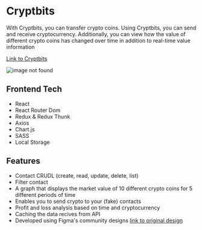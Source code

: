 # Cryptbits

<p>With Cryptbits, you can transfer crypto coins. Using Cryptbits, you can send and receive cryptocurrency. Additionally, you can view how the value of different crypto coins has changed over time in addition to real-time value information</p>

<p><a href="https://shanikupiec.github.io/Cryptbits-React/" target="blank">Link to Cryptbits</a> </p>

![image not found](https://res.cloudinary.com/trellox/image/upload/v1672667307/github%20-%20readme/Cryptobits_plkdpv.png)

## Frontend Tech
- React
- React Router Dom
- Redux & Redux Thunk
- Axios
- Chart.js
- SASS
- Local Storage

## Features
- Contact CRUDL (create, read, update, delete, list)
- Filter contact
- A graph that displays the market value of 10 different crypto coins for 5 different periods of time
- Enables you to send crypto to your (fake) contacts
- Profit and loss analysis based on time and cryptocurrency
- Caching the data recives from API 
- Developed using Figma's community designs <a href="https://www.figma.com/community/file/1147402245634536123" target="blank">link to original design </a>
